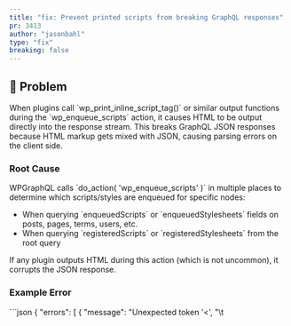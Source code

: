 ```yaml
---
title: "fix: Prevent printed scripts from breaking GraphQL responses"
pr: 3413
author: "jasonbahl"
type: "fix"
breaking: false
---
```


## 🐛 Problem

When plugins call \`wp_print_inline_script_tag()\` or similar output functions during the \`wp_enqueue_scripts\` action, it causes HTML to be output directly into the response stream. This breaks GraphQL JSON responses because HTML markup gets mixed with JSON, causing parsing errors on the client side.

### Root Cause
WPGraphQL calls \`do_action( 'wp_enqueue_scripts' )\` in multiple places to determine which scripts/styles are enqueued for specific nodes:
- When querying \`enqueuedScripts\` or \`enqueuedStylesheets\` fields on posts, pages, terms, users, etc.
- When querying \`registeredScripts\` or \`registeredStylesheets\` from the root query

If any plugin outputs HTML during this action (which is not uncommon), it corrupts the JSON response.

### Example Error
\`\`\`json
{
  "errors": [
    {
      "message": "Unexpected token '<', \"\t<script>\nw\"... is not valid JSON",
      "stack": "SyntaxError: Unexpected token '<', \"\t<script>\nw\"... is not valid JSON"
    }
  ]
}
\`\`\`

## 🔧 Solution

This PR implements **Router-level output buffering** during GraphQL HTTP request execution. 

### ✅ **Advantages of Router-Level Fix**
- **Single Point of Control**: All GraphQL HTTP requests are protected with one fix
- **Comprehensive Coverage**: Catches output from ANY source during GraphQL execution
- **Future-Proof**: Automatically handles new sources of unwanted output
- **Clean Architecture**: Router is responsible for HTTP response integrity
- **Better Performance**: Single output buffer vs. multiple nested buffers

### 🔧 **Implementation Details**

The fix wraps the entire GraphQL execution in output buffering:

\`\`\`php
try {
    // Start output buffering to prevent unwanted output from breaking JSON response
    ob_start();
    
    $response = self::$request->execute_http();
    
    // Discard any captured output that could break the JSON response
    ob_end_clean();
    
    // ... continue processing
} catch ( \Throwable $error ) {
    // Ensure cleanup even on exceptions
    if ( ob_get_level() > 0 ) {
        ob_end_clean();
    }
    // ... existing error handling
}
\`\`\`

## 🧪 Testing

### Test Case Added
- \`testPrintInlineScriptDoesNotBreakEnqueuedScriptsWithFix()\` verifies that calling \`wp_print_inline_script_tag()\` during \`wp_enqueue_scripts\` don't break GraphQL responses

### Test Results
- ✅ HTML output is captured and discarded
- ✅ GraphQL response remains valid JSON
- ✅ Enqueued scripts are properly returned
- ✅ No errors in GraphQL response

### Manual Testing
The fix was tested with the exact scenario from the issue:
\`\`\`php
add_action( 'wp_enqueue_scripts', function () {
    wp_print_inline_script_tag( 'window.Whoops = 1;' );
} );
\`\`\`

**Before fix**: GraphQL response broken with HTML mixed in JSON
**After fix**: Clean JSON response with proper enqueued scripts data

## 📁 Files Changed

- **\`src/Router.php\`** - Added comprehensive output buffering around GraphQL execution
- **\`tests/wpunit/EnqueuedScriptsTest.php\`** - Added regression test

## 🔄 Backward Compatibility

This change is fully backward compatible:
- No breaking changes to existing APIs
- No changes to GraphQL schema
- Only affects HTTP GraphQL requests (not internal \`graphql()\` calls)
- Transparent to end users and developers

## 🎯 Impact

This fix protects against:
- ✅ \`wp_print_inline_script_tag()\` calls during \`wp_enqueue_scripts\` (original issue)
- ✅ Any other unwanted output during GraphQL execution
- ✅ Future plugins that might output HTML during GraphQL processing
- ✅ Debug output, warning messages, or other unintended output
- ✅ closes #3397

**NOTE:** I can't point to specific issues, but I've helped folks debug issues in the past where responses to certain queries would break the response in the IDE and we were never able to holistically determine a solution. I have a hunch that this will solve a lot of edge cases that were previously difficult to reproduce consistently.

## 🚀 Alternative Approaches Considered

1. **Resolver/Model level fixes** - Would require adding output buffering to multiple individual resolvers

I initially explored adding output buffering to the Post, Term, User, etc Model where they call the wp_enqueue_scripts action. However, this would lead to:

   - ❌ Incomplete coverage
   - ❌ Higher maintenance burden
   - ❌ Easy to miss new cases

2. **Router-level fix** (chosen approach)

Instead of duplicating the model-level output buffering effort, I implemented it in the Router which covers these cases and likely other misc edge cases as noted above.

   - ✅ Comprehensive coverage
   - ✅ Single point of control
   - ✅ Future-proof
   - ✅ Clean architecture

